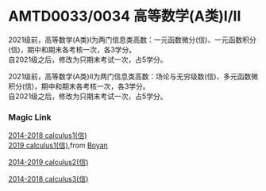 
# AMTD0033/0034 高等数学(A类)I/II

2021级前，高等数学(A类)I为两门信息类高数：一元函数微分(信)、一元函数积分(信)，期中和期末各考核一次，各3学分。\
自2021级之后，修改为只期末考试一次，占5学分。

2021级前，高等数学(A类)II为两门信息类高数：场论与无穷级数(信)、多元函数微积分(信)，期中和期末各考核一次，各3学分。\
自2021级之后，修改为只期末考试一次，占5学分。

### Magic Link

[2014-2018 calculus1(信)](https://github.com/Emanual20/NKUCS.ICU/tree/main/resources/grade-1/AMTD0013/)\
[2019 calculus1(信)](https://github.com/Emanual20/NKUCS.ICU/tree/main/resources/grade-1/AMTD0013/),from [Boyan](https://github.com/NKUSunBoyan)

[2014-2019 calculus2(信)](https://github.com/Emanual20/NKUCS.ICU/tree/main/resources/grade-1/AMTD0012/)

[2014-2018 calculus3(信)](https://github.com/Emanual20/NKUCS.ICU/tree/main/resources/grade-1/AMTD0011/)